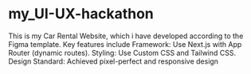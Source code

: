 # my_UI-UX-hackathon
This is my Car Rental Website, which i have developed according to the Figma template. Key features include Framework: Use Next.js with App Router (dynamic routes). Styling: Use Custom CSS and Tailwind CSS. Design Standard: Achieved pixel-perfect and responsive design
